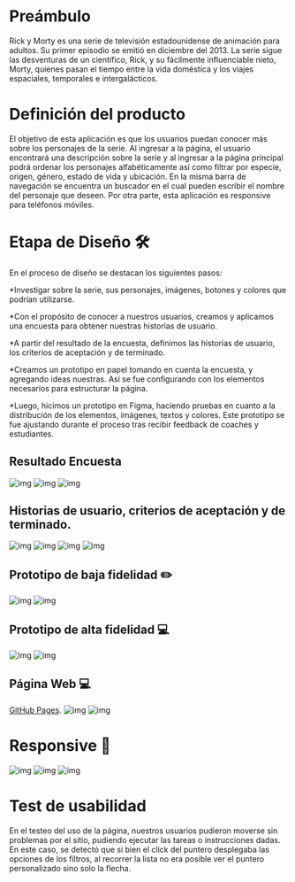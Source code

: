 # Preámbulo
Rick y Morty es una serie de televisión estadounidense de animación para adultos. Su primer episodio se emitió en diciembre del 2013. La serie sigue las desventuras de un científico, Rick, y su fácilmente influenciable nieto, Morty, quienes pasan el tiempo entre la vida doméstica y los viajes espaciales, temporales e intergalácticos. 

# Definición del producto
El objetivo de esta aplicación es que los usuarios puedan conocer más sobre los personajes de la serie. Al ingresar a la página, el usuario encontrará una descripción sobre la serie y al ingresar a la página principal podrá ordenar los personajes alfabéticamente así como filtrar por especie, origen, género, estado de vida y ubicación. En la misma barra de navegación se encuentra un buscador en el cual pueden escribir el nombre del personaje que deseen. 
Por otra parte, esta aplicación es responsive para teléfonos móviles. 

# Etapa de Diseño :hammer_and_wrench:
En el proceso de diseño se destacan los siguientes pasos:

*Investigar sobre la serie, sus personajes, imágenes, botones y colores que podrían utilizarse.

*Con el propósito de conocer a nuestros usuarios, creamos y aplicamos una encuesta para obtener nuestras historias de usuario. 

*A partir del resultado de la encuesta, definimos las historias de usuario, los criterios de aceptación y de terminado. 

*Creamos un prototipo en papel tomando en cuenta la encuesta, y agregando ideas nuestras. Así se fue configurando con los elementos necesarios para estructurar la página.

*Luego, hicimos un prototipo en Figma, haciendo pruebas en cuanto a la distribución de los elementos, imágenes, textos y colores. Este prototipo se fue ajustando durante el proceso tras recibir feedback de coaches y estudiantes. 

## Resultado Encuesta
![img](https://i.imgur.com/HamPmJR.png)
![img](https://i.imgur.com/BYlpP7D.png)
![img](https://i.imgur.com/N2l5myv.png)

## Historias de usuario, criterios de aceptación y de terminado. 
![img](https://i.imgur.com/4W1j8FL.jpg)
![img](https://i.imgur.com/hMXOqJN.jpg)
![img](https://i.imgur.com/2lbTWGy.jpg)
![img](https://i.imgur.com/RJ6YjSd.jpg)

## Prototipo de baja fidelidad :pencil2:
![img](https://i.imgur.com/eQBT3Vt.jpg)
![img](https://i.imgur.com/OCuZitd.jpg)

## Prototipo de alta fidelidad :computer:
![img](https://i.imgur.com/Lfs4YuV.png)
![img](https://i.imgur.com/ttC3T5Z.png)

## Página Web :computer:
[GitHub Pages](https://margaritamolina.github.io/SCL018-data-lovers/src/).
![img](https://i.imgur.com/igCIESu.png)
![img](https://i.imgur.com/D7CLxeU.png)


# Responsive :iphone:
![img](https://i.imgur.com/WAzXEiB.png)
![img](https://i.imgur.com/T2Wmyu2.png)
![img](https://i.imgur.com/Agh70sb.png)

# Test de usabilidad
En el testeo del uso de la página, nuestros usuarios pudieron moverse sin problemas por el sitio, pudiendo ejecutar las tareas o instrucciones dadas. En este caso, se detectó que si bien el click del puntero desplegaba las opciones de los filtros, al recorrer la lista no era posible ver el puntero personalizado sino solo la flecha. 
